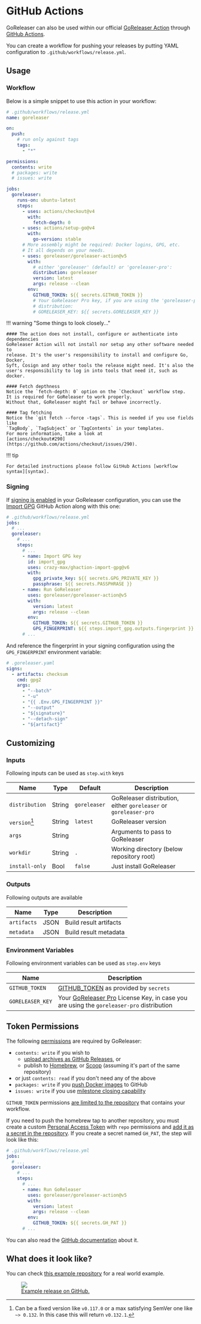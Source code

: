 # GitHub Actions

GoReleaser can also be used within our official [GoReleaser
Action][goreleaser-action] through [GitHub Actions][actions].

You can create a workflow for pushing your releases by putting YAML
configuration to `.github/workflows/release.yml`.

## Usage

### Workflow

Below is a simple snippet to use this action in your workflow:

```yaml
# .github/workflows/release.yml
name: goreleaser

on:
  push:
    # run only against tags
    tags:
      - "*"

permissions:
  contents: write
  # packages: write
  # issues: write

jobs:
  goreleaser:
    runs-on: ubuntu-latest
    steps:
      - uses: actions/checkout@v4
        with:
          fetch-depth: 0
      - uses: actions/setup-go@v4
        with:
          go-version: stable
      # More assembly might be required: Docker logins, GPG, etc.
      # It all depends on your needs.
      - uses: goreleaser/goreleaser-action@v5
        with:
          # either 'goreleaser' (default) or 'goreleaser-pro':
          distribution: goreleaser
          version: latest
          args: release --clean
        env:
          GITHUB_TOKEN: ${{ secrets.GITHUB_TOKEN }}
          # Your GoReleaser Pro key, if you are using the 'goreleaser-pro'
          # distribution:
          # GORELEASER_KEY: ${{ secrets.GORELEASER_KEY }}
```

!!! warning "Some things to look closely..."

    #### The action does not install, configure or authenticate into dependencies
    GoReleaser Action will not install nor setup any other software needed to
    release. It's the user's responsibility to install and configure Go, Docker,
    Syft, Cosign and any other tools the release might need. It's also the
    user's responsibility to log in into tools that need it, such as docker.

    #### Fetch depthness
    Notice the `fetch-depth: 0` option on the `Checkout` workflow step.
    It is required for GoReleaser to work properly.
    Without that, GoReleaser might fail or behave incorrectly.

    #### Tag fetching
    Notice the `git fetch --force -tags`. This is needed if you use fields like
    `TagBody`, `TagSubject` or `TagContents` in your templates.
    For more information, take a look at
    [actions/checkout#290](https://github.com/actions/checkout/issues/290).

!!! tip

    For detailed instructions please follow GitHub Actions [workflow syntax][syntax].

### Signing

If [signing is enabled][signing] in your GoReleaser configuration, you can use
the [Import GPG][import-gpg] GitHub Action along with this one:

```yaml
# .github/workflows/release.yml
jobs:
  # ...
  goreleaser:
    # ...
    steps:
      # ...
      - name: Import GPG key
        id: import_gpg
        uses: crazy-max/ghaction-import-gpg@v6
        with:
          gpg_private_key: ${{ secrets.GPG_PRIVATE_KEY }}
          passphrase: ${{ secrets.PASSPHRASE }}
      - name: Run GoReleaser
        uses: goreleaser/goreleaser-action@v5
        with:
          version: latest
          args: release --clean
        env:
          GITHUB_TOKEN: ${{ secrets.GITHUB_TOKEN }}
          GPG_FINGERPRINT: ${{ steps.import_gpg.outputs.fingerprint }}
      # ...
```

And reference the fingerprint in your signing configuration using the
`GPG_FINGERPRINT` environment variable:

```yaml
# .goreleaser.yaml
signs:
  - artifacts: checksum
    cmd: gpg2
    args:
      - "--batch"
      - "-u"
      - "{{ .Env.GPG_FINGERPRINT }}"
      - "--output"
      - "${signature}"
      - "--detach-sign"
      - "${artifact}"
```

## Customizing

### Inputs

Following inputs can be used as `step.with` keys

| Name           | Type   | Default      | Description                                                      |
| -------------- | ------ | ------------ | ---------------------------------------------------------------- |
| `distribution` | String | `goreleaser` | GoReleaser distribution, either `goreleaser` or `goreleaser-pro` |
| `version`[^1]  | String | `latest`     | GoReleaser version                                               |
| `args`         | String |              | Arguments to pass to GoReleaser                                  |
| `workdir`      | String | `.`          | Working directory (below repository root)                        |
| `install-only` | Bool   | `false`      | Just install GoReleaser                                          |

[^1]:
    Can be a fixed version like `v0.117.0` or a max satisfying SemVer one like
    `~> 0.132`. In this case this will return `v0.132.1`.

### Outputs

Following outputs are available

| Name        | Type | Description            |
| ----------- | ---- | ---------------------- |
| `artifacts` | JSON | Build result artifacts |
| `metadata`  | JSON | Build result metadata  |

### Environment Variables

Following environment variables can be used as `step.env` keys

| Name             | Description                                                                                                                                         |
| ---------------- | --------------------------------------------------------------------------------------------------------------------------------------------------- |
| `GITHUB_TOKEN`   | [GITHUB_TOKEN](https://help.github.com/en/actions/configuring-and-managing-workflows/authenticating-with-the-github_token) as provided by `secrets` |
| `GORELEASER_KEY` | Your [GoReleaser Pro](https://goreleaser.com/pro) License Key, in case you are using the `goreleaser-pro` distribution                              |

## Token Permissions

The following
[permissions](https://docs.github.com/en/actions/reference/authentication-in-a-workflow#permissions-for-the-github_token)
are required by GoReleaser:

- `contents: write` if you wish to
  - [upload archives as GitHub Releases](/customization/release/), or
  - publish to [Homebrew](/customization/homebrew/), or
    [Scoop](/customization/scoop/) (assuming it's part of the same repository)
- or just `contents: read` if you don't need any of the above
- `packages: write` if you [push Docker images](/customization/docker/) to
  GitHub
- `issues: write` if you use [milestone closing
  capability](/customization/milestone/)

`GITHUB_TOKEN` permissions [are limited to the repository][about-github-token]
that contains your workflow.

If you need to push the homebrew tap to another repository, you must create a
custom [Personal Access Token][pat] with `repo` permissions and [add it as a
secret in the repository][secrets]. If you create a secret named `GH_PAT`, the
step will look like this:

```yaml
# .github/workflows/release.yml
jobs:
  # ...
  goreleaser:
    # ...
    steps:
      # ...
      - name: Run GoReleaser
        uses: goreleaser/goreleaser-action@v5
        with:
          version: latest
          args: release --clean
        env:
          GITHUB_TOKEN: ${{ secrets.GH_PAT }}
      # ...
```

You can also read the [GitHub documentation](https://docs.github.com/en/github/authenticating-to-github/creating-a-personal-access-token) about it.

## What does it look like?

You can check [this example repository](https://github.com/goreleaser/example) for a real world example.

<a href="https://github.com/goreleaser/example/releases">
  <figure>
    <img src="https://img.carlosbecker.dev/goreleaser-github.png"/>
    <figcaption>Example release on GitHub.</figcaption>
  </figure>
</a>

[goreleaser-action]: https://github.com/goreleaser/goreleaser-action
[actions]: https://github.com/features/actions
[syntax]: https://help.github.com/en/articles/workflow-syntax-for-github-actions#About-yaml-syntax-for-workflows
[signing]: https://goreleaser.com/customization/sign/
[import-gpg]: https://github.com/crazy-max/ghaction-import-gpg
[github-token]: https://help.github.com/en/actions/configuring-and-managing-workflows/authenticating-with-the-github_token
[about-github-token]: https://help.github.com/en/actions/configuring-and-managing-workflows/authenticating-with-the-github_token#about-the-github_token-secret
[pat]: https://help.github.com/articles/creating-a-personal-access-token-for-the-command-line/
[secrets]: https://help.github.com/en/actions/automating-your-workflow-with-github-actions/creating-and-using-encrypted-secrets
